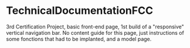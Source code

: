 # TechnicalDocumentationFCC
3rd Certification Project, basic front-end page, 1st build of a "responsive" vertical navigation bar. 
No content guide for this page, just instructions of some fonctions that had to be implanted, and a model page.
